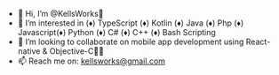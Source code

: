 - 👋 Hi, I’m @KellsWorks🎈
- 👀 I’m interested in (♦) TypeScript (♦) Kotlin (♦) Java (♦) Php (♦) Javascript(♦) Python (♦) C# (♦) C++ (♦) Bash Scripting
- 💞️ I’m looking to collaborate on mobile app development using React-native & Objective-C🎉🎉
- 📫 Reach me on: kellsworks@gmail.com

<!---
KellsWorks/KellsWorks is a ✨ special ✨ repository because its `README.md` (this file) appears on your GitHub profile.
You can click the Preview link to take a look at your changes.
--->
